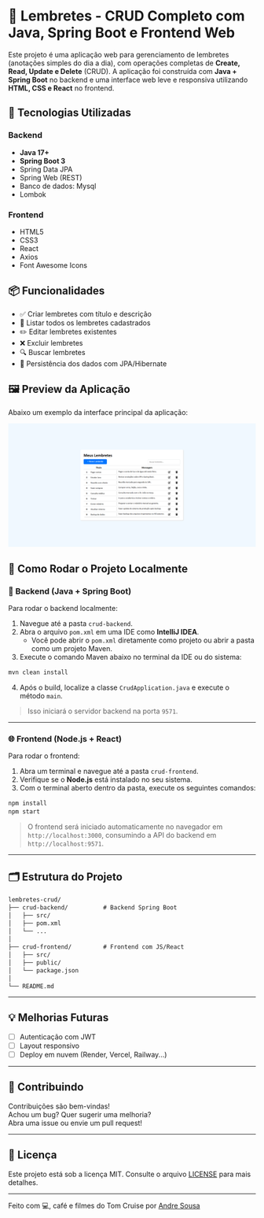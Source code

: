 # 📝 Lembretes - CRUD Completo com Java, Spring Boot e Frontend Web

Este projeto é uma aplicação web para gerenciamento de lembretes (anotações simples do dia a dia), com operações completas de **Create, Read, Update e Delete** (CRUD). A aplicação foi construída com **Java + Spring Boot** no backend e uma interface web leve e responsiva utilizando **HTML, CSS e React** no frontend.

## 🚀 Tecnologias Utilizadas

### Backend
- **Java 17+**
- **Spring Boot 3**
- Spring Data JPA
- Spring Web (REST)
- Banco de dados: Mysql
- Lombok

### Frontend
- HTML5
- CSS3
- React
- Axios
- Font Awesome Icons

## 📦 Funcionalidades

- ✅ Criar lembretes com título e descrição
- 📖 Listar todos os lembretes cadastrados
- ✏️ Editar lembretes existentes
- ❌ Excluir lembretes
- 🔍 Buscar lembretes
- 💾 Persistência dos dados com JPA/Hibernate

## 🖼️ Preview da Aplicação

Abaixo um exemplo da interface principal da aplicação:

![Tela principal](./assets/print-home.png)

## 🧪 Como Rodar o Projeto Localmente

### 🔧 Backend (Java + Spring Boot)

Para rodar o backend localmente:

1. Navegue até a pasta `crud-backend`.
2. Abra o arquivo `pom.xml` em uma IDE como **IntelliJ IDEA**.
   - Você pode abrir o `pom.xml` diretamente como projeto ou abrir a pasta como um projeto Maven.
3. Execute o comando Maven abaixo no terminal da IDE ou do sistema:

```bash
mvn clean install
```

4. Após o build, localize a classe `CrudApplication.java` e execute o método `main`.

> Isso iniciará o servidor backend na porta `9571`.

---

### 🌐 Frontend (Node.js + React)

Para rodar o frontend:

1. Abra um terminal e navegue até a pasta `crud-frontend`.
2. Verifique se o **Node.js** está instalado no seu sistema.
3. Com o terminal aberto dentro da pasta, execute os seguintes comandos:

```bash
npm install
npm start
```

> O frontend será iniciado automaticamente no navegador em `http://localhost:3000`, consumindo a API do backend em `http://localhost:9571`.

---

## 🗂️ Estrutura do Projeto

```
lembretes-crud/
├── crud-backend/          # Backend Spring Boot
│   ├── src/
│   ├── pom.xml
│   └── ...
│
├── crud-frontend/         # Frontend com JS/React
│   ├── src/
│   ├── public/
│   └── package.json
│
└── README.md
```

---

## 💡 Melhorias Futuras

- [ ] Autenticação com JWT  
- [ ] Layout responsivo  
- [ ] Deploy em nuvem (Render, Vercel, Railway...)  

---

## 🤝 Contribuindo

Contribuições são bem-vindas!  
Achou um bug? Quer sugerir uma melhoria?  
Abra uma issue ou envie um pull request!

---

## 📄 Licença

Este projeto está sob a licença MIT. Consulte o arquivo [LICENSE](./LICENSE) para mais detalhes.

---

Feito com 💻, café e filmes do Tom Cruise por [Andre Sousa](https://github.com/idewizard)
